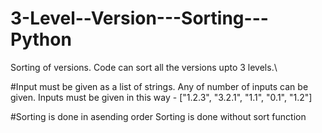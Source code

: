 # 3-Level--Version---Sorting---Python
Sorting of versions. Code can sort all the versions upto 3 levels.\

#Input must be given as a list of strings.
Any of number of inputs can be given.
Inputs must be given in this way - ["1.2.3", "3.2.1", "1.1", "0.1", "1.2"]

#Sorting is done in asending order
Sorting is done without sort function
